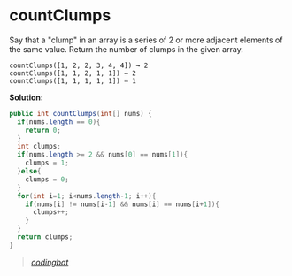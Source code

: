 # countClumps

Say that a "clump" in an array is a series of 2 or more adjacent elements of the same value. Return the number of clumps in the given array.

```
countClumps([1, 2, 2, 3, 4, 4]) → 2
countClumps([1, 1, 2, 1, 1]) → 2
countClumps([1, 1, 1, 1, 1]) → 1
```

**Solution:**

```java
public int countClumps(int[] nums) {
  if(nums.length == 0){
    return 0;
  }
  int clumps;
  if(nums.length >= 2 && nums[0] == nums[1]){
    clumps = 1;
  }else{
    clumps = 0;
  }
  for(int i=1; i<nums.length-1; i++){
    if(nums[i] != nums[i-1] && nums[i] == nums[i+1]){
      clumps++;
    }
  }
  return clumps;
}
```

> _[codingbat](https://codingbat.com/prob/p193817)_